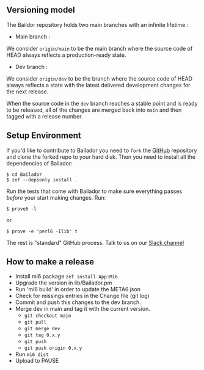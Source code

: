 ## Versioning model

The Baildor repository holds two main branches with an infinite lifetime :

 - Main branch :

 We consider `origin/main` to be the main branch where the source code of HEAD always reflects a production-ready state.

 - Dev branch :

 We consider `origin/dev` to be the branch where the source code of HEAD always reflects a state with the latest delivered development changes for the next release.

When the source code in the `dev` branch reaches a stable point and is ready to be released, all of the changes are merged back into `main` and then tagged with a release number.

## Setup Environment

If you'd like to contribute to Bailador you need to `fork` the [GitHub](https://github.com/Bailador/Bailador) repository and clone the forked repo to your hard disk. Then you need to install all the dependencies of Bailador:

```
$ cd Bailador
$ zef --depsonly install .
```

Run the tests that come with Bailador to make sure everything passes *before* your start making changes. Run:
```
$ prove6 -l
```
or
```
$ prove -e 'perl6 -Ilib' t
```

The rest is "standard" GitHub process. Talk to us on our [Slack channel](https://perl6-bailador.slack.com/)

## How to make a release

* Install mi6 package `zef install App:Mi6`
* Upgrade the version in lib/Bailador.pm
* Run 'mi6 build' in order to update the META6.json
* Check for missings entries in the Change file (git log)
* Commit and push this changes to the dev branch.
* Merge dev in main and tag it with the current version.
   - `git checkout main`
   - `git pull`
   - `git merge dev`
   - `git tag 0.x.y`
   - `git push`
   - `git push origin 0.x.y`
* Run `mi6 dist`
* Upload to PAUSE
